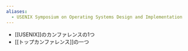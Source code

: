 ```yaml
---
aliases:
  - USENIX Symposium on Operating Systems Design and Implementation
---
```

- [[USENIX]]のカンファレンスの1つ
- [[トップカンファレンス]]の一つ